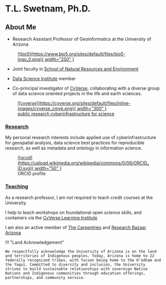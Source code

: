 # T.L. Swetnam, Ph.D. 


## About Me

* Research Assistant Professor of Geoinformatics at the University of Arizona 

<figure markdown> 
  <a href="http://bio5.org/" rel="bio5">![bio5](https://www.bio5.org/sites/default/files/bio5-logo_0.png){ width="250" }
  </a>
</figure>

   * Joint faculty in [School of Natural Resources and Environment](https://snre.arizona.edu)
    
   * [Data Science Institute](https://datascience.arizona.edu/) member

* Co-principal investigator of [CyVerse](https://cyverse.org), collaborating with a diverse group of data science oriented projects in the life and earth sciences.

<figure markdown> 
  <a href="http://cyverse.org/" rel="cyverse homepages">![cyverse](https://cyverse.org/sites/default/files/inline-images/cyverse_cmyk.png){ width="300" }
    <figcaption>public research cyberinfrastructure for science</figcaption>
  </a>
</figure>

### [Research](./current_projects/)

My personal research interests include applied use of cyberinfrastructure for geospatial analysis, data science best practices for reproducible research, as well as metadata and ontology in information science.

<figure markdown>
  <a href="http://orcid.org/0000-0002-6639-7181" rel="orcid">![orcid](https://upload.wikimedia.org/wikipedia/commons/0/06/ORCID_iD.svg){ width="50" } </a>
    <figcaption>ORCID profile</figcaption>
</figure>

### [Teaching](./teaching/)

As a research professor, I am not required to teach credit courses at the University.

I help to teach workshops on foundational open science skills, and containers via the [CyVerse Learning Institute](https://learning.cyverse.org) 

I am also an active member of [The Carpentries](https://carpentries.org) and [Research Bazaar Arizona](https://researchbazaar.arizona.edu/)

!!! "Land Acknowledgement"

    We respectfully acknowledge the University of Arizona is on the land and territories of Indigenous peoples. Today, Arizona is home to 22 federally recognized tribes, with Tucson being home to the O’odham and the Yaqui. Committed to diversity and inclusion, the University strives to build sustainable relationships with sovereign Native Nations and Indigenous communities through education offerings, partnerships, and community service.
